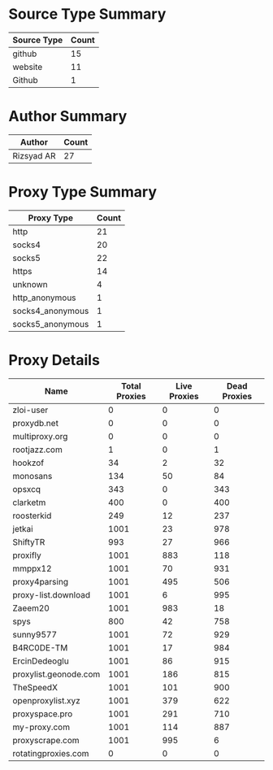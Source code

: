 # Source Type Summary

| Source Type | Count |
|-------------|-------|
| github | 15 |
| website | 11 |
| Github | 1 |


# Author Summary

| Author | Count |
|--------|-------|
| Rizsyad AR | 27 |


# Proxy Type Summary

| Proxy Type | Count |
|------------|-------|
| http | 21 |
| socks4 | 20 |
| socks5 | 22 |
| https | 14 |
| unknown | 4 |
| http_anonymous | 1 |
| socks4_anonymous | 1 |
| socks5_anonymous | 1 |


# Proxy Details

| Name | Total Proxies | Live Proxies | Dead Proxies |
|------|---------------|--------------|---------------|
| zloi-user | 0 | 0 | 0 |
| proxydb.net | 0 | 0 | 0 |
| multiproxy.org | 0 | 0 | 0 |
| rootjazz.com | 1 | 0 | 1 |
| hookzof | 34 | 2 | 32 |
| monosans | 134 | 50 | 84 |
| opsxcq | 343 | 0 | 343 |
| clarketm | 400 | 0 | 400 |
| roosterkid | 249 | 12 | 237 |
| jetkai | 1001 | 23 | 978 |
| ShiftyTR | 993 | 27 | 966 |
| proxifly | 1001 | 883 | 118 |
| mmppx12 | 1001 | 70 | 931 |
| proxy4parsing | 1001 | 495 | 506 |
| proxy-list.download | 1001 | 6 | 995 |
| Zaeem20 | 1001 | 983 | 18 |
| spys | 800 | 42 | 758 |
| sunny9577 | 1001 | 72 | 929 |
| B4RC0DE-TM | 1001 | 17 | 984 |
| ErcinDedeoglu | 1001 | 86 | 915 |
| proxylist.geonode.com | 1001 | 186 | 815 |
| TheSpeedX | 1001 | 101 | 900 |
| openproxylist.xyz | 1001 | 379 | 622 |
| proxyspace.pro | 1001 | 291 | 710 |
| my-proxy.com | 1001 | 114 | 887 |
| proxyscrape.com | 1001 | 995 | 6 |
| rotatingproxies.com | 0 | 0 | 0 |
